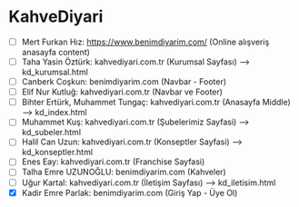 # KahveDiyari

- [ ] Mert Furkan Hız: https://www.benimdiyarim.com/ (Online alışveriş anasayfa content)
- [ ] Taha Yasin Öztürk: kahvediyari.com.tr (Kurumsal Sayfası) --> kd_kurumsal.html
- [ ] Canberk Coşkun: benimdiyarim.com (Navbar - Footer)
- [ ] Elif Nur Kutluğ: kahvediyari.com.tr (Navbar ve Footer)
- [ ] Bihter Ertürk, Muhammet Tungaç: kahvediyari.com.tr (Anasayfa Middle) --> kd_index.html
- [ ] Muhammet Kuş: kahvediyari.com.tr (Şubelerimiz Sayfasi) --> kd_subeler.html
- [ ] Halil Can Uzun: kahvediyari.com.tr (Konseptler Sayfasi) --> kd_konseptler.html
- [ ] Enes Eay: kahvediyari.com.tr (Franchise Sayfasi)
- [ ] Talha Emre UZUNOĞLU: benimdiyarim.com (Kahveler)
- [ ] Uğur Kartal: kahvediyari.com.tr (İletişim Sayfası) --> kd_iletisim.html
- [x] Kadir Emre Parlak: benimdiyarim.com (Giriş Yap - Üye Ol)
